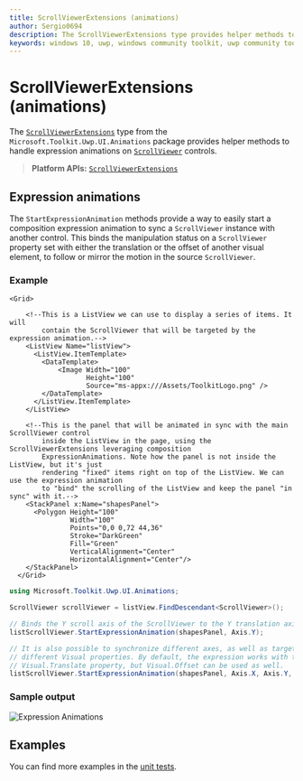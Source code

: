 ```yaml
---
title: ScrollViewerExtensions (animations)
author: Sergio0694
description: The ScrollViewerExtensions type provides helper methods to handle expression animations on ScrollViewer controls.
keywords: windows 10, uwp, windows community toolkit, uwp community toolkit, uwp toolkit, ScrollViewer, extentions
---
```


# ScrollViewerExtensions (animations)

The [`ScrollViewerExtensions`](https://docs.microsoft.com/dotnet/api/microsoft.toolkit.uwp.ui.animations.scrollviewerextensions) type from the `Microsoft.Toolkit.Uwp.UI.Animations` package provides helper methods to handle expression animations on [`ScrollViewer`](https://docs.microsoft.com/uwp/api/windows.ui.xaml.controls.scrollviewer) controls.

> **Platform APIs:** [`ScrollViewerExtensions`](https://docs.microsoft.com/dotnet/api/microsoft.toolkit.uwp.ui.animations.scrollviewerextensions)

## Expression animations

The `StartExpressionAnimation` methods provide a way to easily start a composition expression animation to sync a `ScrollViewer` instance with another control. This binds the manipulation status on a `ScrollViewer` property set with either the translation or the offset of another visual element, to follow or mirror the motion in the source `ScrollViewer`.

### Example

```xaml
<Grid>

    <!--This is a ListView we can use to display a series of items. It will
        contain the ScrollViewer that will be targeted by the expression animation.-->
    <ListView Name="listView">
      <ListView.ItemTemplate>
        <DataTemplate>
            <Image Width="100"
                   Height="100"
                   Source="ms-appx:///Assets/ToolkitLogo.png" />
        </DataTemplate>
      </ListView.ItemTemplate>
    </ListView>

    <!--This is the panel that will be animated in sync with the main ScrollViewer control
        inside the ListView in the page, using the ScrollViewerExtensions leveraging composition
        ExpressionAnimations. Note how the panel is not inside the ListView, but it's just
        rendering "fixed" items right on top of the ListView. We can use the expression animation
        to "bind" the scrolling of the ListView and keep the panel "in sync" with it.-->
    <StackPanel x:Name="shapesPanel">
      <Polygon Height="100"
               Width="100"
               Points="0,0 0,72 44,36"
               Stroke="DarkGreen"
               Fill="Green"
               VerticalAlignment="Center"
               HorizontalAlignment="Center"/>
    </StackPanel>
  </Grid>
```

```csharp
using Microsoft.Toolkit.Uwp.UI.Animations;

ScrollViewer scrollViewer = listView.FindDescendant<ScrollViewer>();

// Binds the Y scroll axis of the ScrollViewer to the Y translation axis of the target
listScrollViewer.StartExpressionAnimation(shapesPanel, Axis.Y);

// It is also possible to synchronize different axes, as well as targeting
// different Visual properties. By default, the expression works with the
// Visual.Translate property, but Visual.Offset can be used as well.
listScrollViewer.StartExpressionAnimation(shapesPanel, Axis.X, Axis.Y, VisualProperty.Offset);
```

### Sample output

![Expression Animations](../resources/images/Extensions/ScrollViewerExpressionAnimation.gif)

## Examples

You can find more examples in the [unit tests](https://github.com/windows-toolkit/WindowsCommunityToolkit/tree/master/UnitTests).

